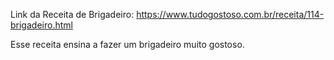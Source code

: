 Link da Receita de Brigadeiro:
 https://www.tudogostoso.com.br/receita/114-brigadeiro.html

Esse receita ensina a fazer um brigadeiro muito gostoso.